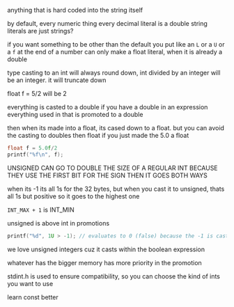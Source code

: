 anything that is hard coded into the string itself

by default, every numeric thing 
every decimal literal is a double
string literals are just strings?

if you want something to be other than the default you put like an `L` or a `U` or a `f` at the end of a number can only make a float literal, when it is already a double

type casting to an int will always round down, int divided by an integer will be an integer. it will truncate down

float f = 5/2 will be 2

everything is casted to a double if you have a double in an expression everything used in that is promoted to a double

then when its made into a float, its cased down to a float. but you can avoid the casting to doubles then float if you just made the 5.0 a float
```c
float f = 5.0f/2
printf("%f\n", f);
```

UNSIGNED CAN GO TO DOUBLE THE SIZE OF A REGULAR INT BECAUSE THEY USE THE FIRST BIT FOR THE SIGN THEN IT GOES BOTH WAYS 

when its -1 its all 1s for the 32 bytes, but when you cast it to unsigned, thats all 1s but positive so it goes to the highest one

`INT_MAX + 1` is INT_MIN

unsigned is above int in promotions


```c
printf("%d", 1U > -1); // evaluates to 0 (false) because the -1 is cast to an unsigned which is the largest possible number
```
we love unsigned integers
cuz it casts within the boolean expression

whatever has the bigger memory has more priority in the promotion

stdint.h is used to ensure compatibility, so you can choose the kind of ints you want to use

learn const better